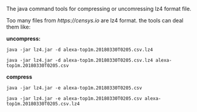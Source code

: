 The java command tools for compressing or uncomressing lz4 format file. 

Too many files from _https://censys.io_ are lz4 format. the tools can deal them like:

**uncompress:**

`java -jar lz4.jar -d alexa-top1m.20180330T0205.csv.lz4`

`java -jar lz4.jar -d alexa-top1m.20180330T0205.csv.lz4 alexa-top1m.20180330T0205.csv`


**compress**

`java -jar lz4.jar -e alexa-top1m.20180330T0205.csv`

`java -jar lz4.jar -e alexa-top1m.20180330T0205.csv alexa-top1m.20180330T0205.csv.lz4`
